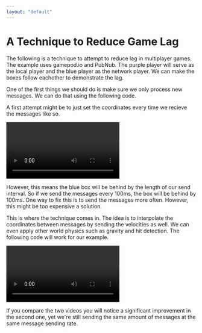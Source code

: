 ```yaml
--- 
layout: "default"
---
```

# A Technique to Reduce Game Lag

The following is a technique to attempt to reduce lag in multiplayer games. The example uses gamepod.io and PubNub. The purple player will serve as the local player and the blue player as the network player. We can make the boxes follow eachother to demonstrate the lag.

One of the first things we should do is make sure we only process new messages. We can do that using the following code.

<script src="https://gist.github.com/BenLorantfy/80bdff05b8149e59d624a2c8e1c4e0d2.js"></script>  
    
A first attempt might be to just set the coordinates every time we recieve the messages like so.

<script src="https://gist.github.com/BenLorantfy/79eac8b2c943d9a085e8bb22bc6de333.js"></script>
    
<video src="/img/lag1.mov" autoplay loop></video>
    
However, this means the blue box will be behind by the length of our send interval. So if we send the messages every 100ms, the box will be behind by 100ms. One way to fix this is to send the messages more often. However, this might be too expensive a solution.

This is where the technique comes in. The idea is to interpolate the coordinates between messages by sending the velocities as well. We can even apply other world physics such as gravity and hit detection. The following code will work for our example.

<script src="https://gist.github.com/BenLorantfy/b12b879927f941c932d58fcdaa454c52.js"></script>

<video src="/img/lag2.mov" autoplay loop></video>

If you compare the two videos you will notice a significant improvement in the second one, yet we're still sending the same amount of messages at the same message sending rate.
